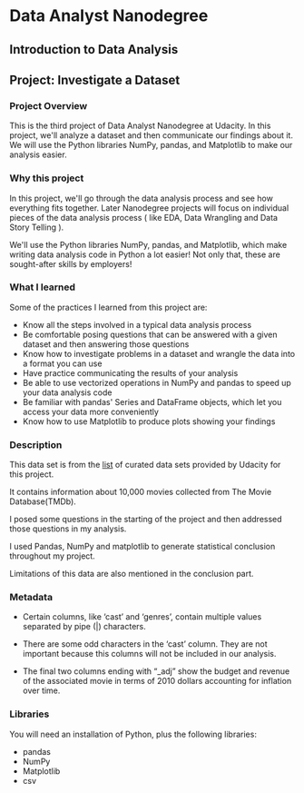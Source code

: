 # Data Analyst Nanodegree

## Introduction to Data Analysis

## Project: Investigate a Dataset

### Project Overview

This is the third project of Data Analyst Nanodegree at Udacity. In this project, we'll analyze a dataset and then communicate our findings about it. We will use the Python libraries NumPy, pandas, and Matplotlib to make our analysis easier.

### Why this project

In this project, we'll go through the data analysis process and see how everything fits together. Later Nanodegree projects will focus on individual pieces of the data analysis process ( like EDA, Data Wrangling and Data Story Telling ).

We'll use the Python libraries NumPy, pandas, and Matplotlib, which make writing data analysis code in Python a lot easier! Not only that, these are sought-after skills by employers!

### What I learned

Some of the practices I learned from this project are:

- Know all the steps involved in a typical data analysis process
- Be comfortable posing questions that can be answered with a given dataset and then answering those questions
- Know how to investigate problems in a dataset and wrangle the data into a format you can use
- Have practice communicating the results of your analysis
- Be able to use vectorized operations in NumPy and pandas to speed up your data analysis code
- Be familiar with pandas' Series and DataFrame objects, which let you access your data more conveniently
- Know how to use Matplotlib to produce plots showing your findings

### Description

This data set is from the [list](https://docs.google.com/document/d/e/2PACX-1vTlVmknRRnfy_4eTrjw5hYGaiQim5ctr9naaRd4V9du2B5bxpd8FEH3KtDgp8qVekw7Cj1GLk1IXdZi/pub?embedded=True) of curated data sets provided by Udacity for this project.

It contains information about 10,000 movies collected from The Movie Database(TMDb).

I posed some questions in the starting of the project and then addressed those questions in my analysis.

I used Pandas, NumPy and matplotlib to generate statistical conclusion throughout my project.

Limitations of this data are also mentioned in the conclusion part.

### Metadata
- Certain columns, like ‘cast’ and ‘genres’, contain multiple values separated by pipe (|) characters.

- There are some odd characters in the ‘cast’ column. They are not important because this columns will not be included in our analysis.

- The final two columns ending with “_adj” show the budget and revenue of the associated movie in terms of 2010 dollars accounting for inflation over time.

### Libraries

You will need an installation of Python, plus the following libraries:

- pandas
- NumPy
- Matplotlib
- csv